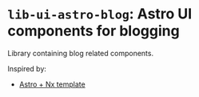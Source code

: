 # `lib-ui-astro-blog`: Astro UI components for blogging

Library containing blog related components.

Inspired by:

- [Astro + Nx template](https://github.com/leosvelperez/leosvel.dev)
